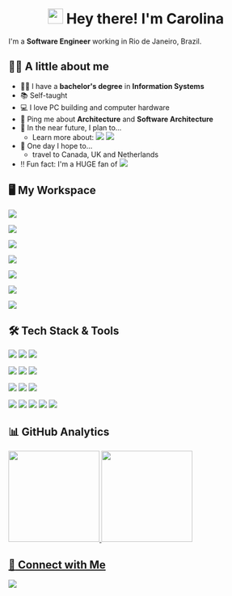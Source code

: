 <h1 align="center">
  <img src="https://raw.githubusercontent.com/iampavangandhi/iampavangandhi/master/gifs/Hi.gif" width="30px"> Hey there! I'm Carolina
</h1>

I'm a **Software Engineer** working in Rio de Janeiro, Brazil.

## :woman_technologist: A little about me

- :woman_student: I have a **bachelor's degree** in **Information Systems**
- :books: Self-taught
- :computer: I love PC building and computer hardware
- :speech_balloon: Ping me about **Architecture** and **Software Architecture**
- :dart: In the near future, I plan to...
  - Learn more about: ![](https://img.shields.io/badge/Docker-2CA5E0?logo=docker&logoColor=white) ![](https://img.shields.io/badge/AWS-232F3E?logo=amazon-aws)
- :crossed_fingers: One day I hope to...
  - travel to Canada, UK and Netherlands
- :bangbang: Fun fact: I'm a HUGE fan of [![](https://img.shields.io/badge/Counter%20Strike-000000?logo=counter-strike)](https://steamcommunity.com/id/c4rolfantini/)

## :desktop_computer: My Workspace

![](https://img.shields.io/badge/ASRock-B650E%20PG%20Riptide%20WiFi-008000?logo=asrock)

![](https://img.shields.io/badge/AMD-Ryzen%207%207700-ED1C24?logo=amd)

![](https://img.shields.io/badge/Corsair-Vengeance%205600MHz%20CL%2036%202x16GB-FFD700?logo=corsair)

![](https://img.shields.io/badge/Kingston-NV2%20M.2%202280%20PCIE%20500GB-white?logo=kingston)

![](https://img.shields.io/badge/Movespeed-M.2%202280%20PCIE%201TB-white?logo=movespeed)

![](https://img.shields.io/badge/MSI-MAG%20A850GL%20PCIE5-red?logo=msi)

![](https://img.shields.io/badge/AMD-Radeon%20RX%207800%20XT%20-ED1C24?logo=amd)

## :hammer_and_wrench: Tech Stack & Tools

![](https://img.shields.io/badge/C%23-8A2BE2.svg?logo=c-sharp)
![](https://img.shields.io/badge/.NET-5C2D91?logo=.net)
![](https://img.shields.io/badge/SQL-%23025E8C.svg?logo=sql)
<!--
![](https://img.shields.io/badge/JavaScript-F7DF1E.svg?logo=javascript&logoColor=black)
![](https://img.shields.io/badge/HTML-E34F26.svg?logo=html5&logoColor=white)
![](https://img.shields.io/badge/CSS-1572B6.svg?logo=css3)
-->

![](https://img.shields.io/badge/Azure_DevOps-0078D7?logo=azure-devops)
![](https://img.shields.io/badge/RabbitMQ-FF6600?logo=RabbitMQ&logoColor=white)
![](https://img.shields.io/badge/Swagger-85EA2D?logo=Swagger&logoColor=white)

![](https://img.shields.io/badge/SQL%20Server-FFFFFF?logo=microsoft-sql-server&logoColor=black)
![](https://img.shields.io/badge/MySQL-4479A1?logo=mysql&logoColor=white)
![](https://img.shields.io/badge/MongoDB-4EA94B?logo=mongodb&logoColor=white)

![](https://img.shields.io/badge/Visual_Studio-5C2D91?logo=visual%20studio)
![](https://img.shields.io/badge/Visual_Studio_Code-0078D4?logo=visual%20studio%20code)
![](https://img.shields.io/badge/Git-E44C30?&logo=git&logoColor=white)
![](https://img.shields.io/badge/GitHub-white?&logo=github&logoColor=black)
![](https://img.shields.io/badge/Postman-FF6C37?logo=postman&logoColor=white)

## :bar_chart: GitHub Analytics

<div>
 <a href="https://github.com/CarolFantini">
 <img height="180em" src="https://github-readme-stats.vercel.app/api?username=CarolFantini&show_icons=true&theme=vision-friendly-dark&include_all_commits=true&count_private=true&cache_seconds=1800&locale=en"/>
 <img height="180em" src="https://github-readme-stats.vercel.app/api/top-langs/?username=CarolFantini&layout=compact&langs_count=6&theme=vision-friendly-dark&cache_seconds=1800&locale=en"/>
</div>
  
## :handshake: Connect with Me

[![](https://img.shields.io/badge/LinkedIn-0077B5?logo=linkedin&logoColor=white)](https://www.linkedin.com/in/carolfantini/)
